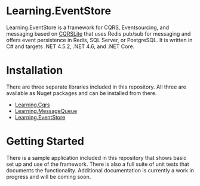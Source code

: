 # Learning.EventStore #

Learning.EventStore is a framework for CQRS, Eventsourcing, and messaging based on [CQRSLite](https://github.com/gautema/cqrslite) that uses Redis pub/sub for messaging and offers event persistence in Redis, SQL Server, or PostgreSQL. It is written in C# and targets .NET 4.5.2, .NET 4.6, and .NET Core. 

# Installation #

There are three separate libraries included in this repository. All three are available as Nuget packages and can be installed from there.

* [Learning.Cqrs](https://www.nuget.org/packages/Learning.Cqrs/)
* [Learning.MessageQueue](https://www.nuget.org/packages/Learning.MessageQueue/)
* [Learning.EventStore](https://www.nuget.org/packages/Learning.EventStore/)

# Getting Started #

There is a sample application included in this repository that shows basic set up and use of the framework. There is also a full suite of unit tests that documents the functionality. Additional documentation is currently a work in progress and will be coming soon.